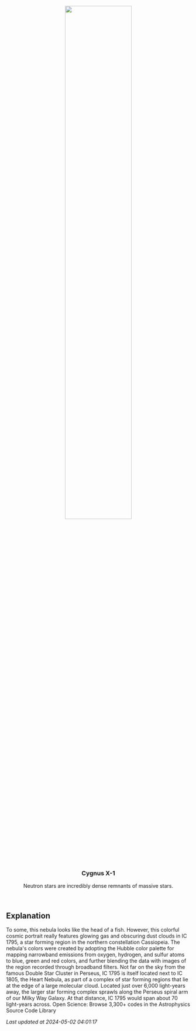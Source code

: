 <p align='center'>
    <img src='https://apod.nasa.gov/apod/image/2405/FishheadB_Colombari_960.jpg' width='60%' />
    <h3 align="center">Cygnus X-1</h3>
    <p align="center">Neutron stars are incredibly dense remnants of massive stars.</p>
</p>
<br/>

Explanation
--
To some, this nebula looks like the head of a fish. However, this colorful cosmic portrait really features glowing gas and obscuring dust clouds in IC 1795, a star forming region in the northern constellation Cassiopeia. The nebula's colors were created by adopting the Hubble color palette for mapping narrowband emissions from oxygen, hydrogen, and sulfur atoms to blue, green and red colors, and further blending the data with images of the region recorded through broadband filters. Not far on the sky from the famous Double Star Cluster in Perseus, IC 1795 is itself located next to IC 1805, the Heart Nebula, as part of a complex of star forming regions that lie at the edge of a large molecular cloud. Located just over 6,000 light-years away, the larger star forming complex sprawls along the Perseus spiral arm of our Milky Way Galaxy. At that distance, IC 1795 would span about 70 light-years across.   Open Science: Browse 3,300+ codes in the Astrophysics Source Code Library


*Last updated at 2024-05-02 04:01:17*
